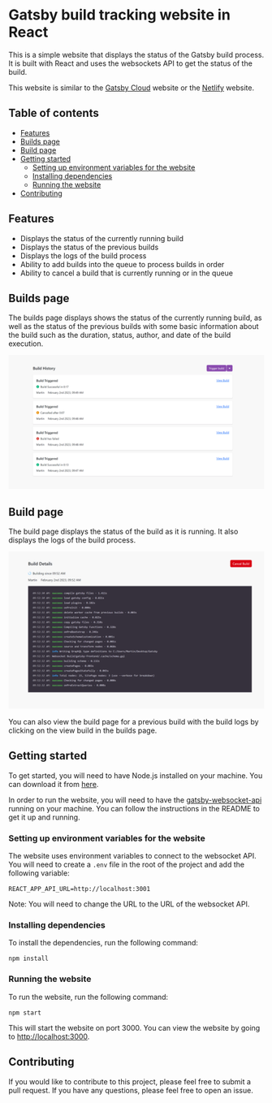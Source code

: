 # Gatsby build tracking website in React

This is a simple website that displays the status of the Gatsby build process. It is built with React and uses the websockets API to get the status of the build.

This website is similar to the [Gatsby Cloud](https://www.gatsbyjs.com/cloud/) website or the [Netlify](https://www.netlify.com/) website.

## Table of contents

- [Features](#features)
- [Builds page](#builds-page)
- [Build page](#build-page)
- [Getting started](#getting-started)
  - [Setting up environment variables for the website](#setting-up-environment-variables-for-the-website)
  - [Installing dependencies](#installing-dependencies)
  - [Running the website](#running-the-website)
- [Contributing](#contributing)

## Features

- Displays the status of the currently running build
- Displays the status of the previous builds
- Displays the logs of the build process
- Ability to add builds into the queue to process builds in order
- Ability to cancel a build that is currently running or in the queue

## Builds page

The builds page displays shows the status of the currently running build, as well as the status of the previous builds with some basic information about the build such as the duration, status, author, and date of the build execution.

![Builds page](https://github.com/martinholecekmax/gatsby-build-tracking-website/blob/master/public/builds-page.PNG)

## Build page

The build page displays the status of the build as it is running. It also displays the logs of the build process.

![Build page](https://github.com/martinholecekmax/gatsby-build-tracking-website/blob/master/public/build-page.PNG)

You can also view the build page for a previous build with the build logs by clicking on the view build in the builds page.

## Getting started

To get started, you will need to have Node.js installed on your machine. You can download it from [here](https://nodejs.org/en/download/).

In order to run the website, you will need to have the [gatsby-websocket-api](https://github.com/martinholecekmax/gatsby-websocket-api) running on your machine. You can follow the instructions in the README to get it up and running.

### Setting up environment variables for the website

The website uses environment variables to connect to the websocket API. You will need to create a `.env` file in the root of the project and add the following variable:

```
REACT_APP_API_URL=http://localhost:3001
```

Note: You will need to change the URL to the URL of the websocket API.

### Installing dependencies

To install the dependencies, run the following command:

```
npm install
```

### Running the website

To run the website, run the following command:

```
npm start
```

This will start the website on port 3000. You can view the website by going to [http://localhost:3000](http://localhost:3000).

## Contributing

If you would like to contribute to this project, please feel free to submit a pull request. If you have any questions, please feel free to open an issue.

